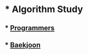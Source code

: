 # * Algorithm Study

## * [Programmers](https://programmers.co.kr/)
## * [Baekjoon](https://www.acmicpc.net/)
